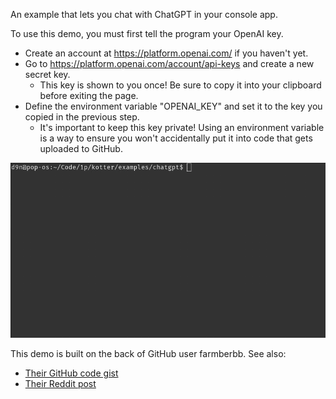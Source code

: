 An example that lets you chat with ChatGPT in your console app.

To use this demo, you must first tell the program your OpenAI key.

* Create an account at https://platform.openai.com/ if you haven't yet.
* Go to https://platform.openai.com/account/api-keys and create a new secret key.
  * This key is shown to you once! Be sure to copy it into your clipboard before exiting the page.
* Define the environment variable "OPENAI_KEY" and set it to the key you copied in the previous step.
  * It's important to keep this key private! Using an environment variable is a way to ensure you won't accidentally put
    it into code that gets uploaded to GitHub.

![Example in action](https://github.com/varabyte/media/raw/main/kotter/screencasts/kotter-chatgpt.gif)

This demo is built on the back of GitHub user farmberbb. See also:
* [Their GitHub code gist](https://gist.github.com/farmerbb/72b872a097109cf4613e18a492f8b538)
* [Their Reddit post](https://www.reddit.com/r/Kotlin/comments/11ski80/simple_cli_interface_to_chatgpt_openais_code/)